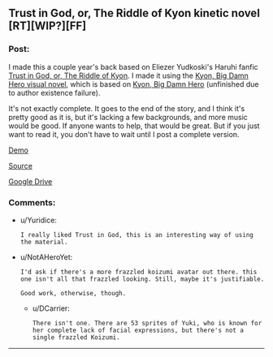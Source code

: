 ## Trust in God, or, The Riddle of Kyon kinetic novel [RT][WIP?][FF]

### Post:

I made this a couple year's back based on Eliezer Yudkoski's Haruhi fanfic [Trust in God, or, The Riddle of Kyon](https://www.fanfiction.net/s/5588986/1/Trust-in-God-or-The-Riddle-of-Kyon). I made it using the [Kyon, Big Damn Hero visual novel](https://github.com/alethiophile/KBDH-VN), which is based on [Kyon, Big Damn Hero](http://www.soulriders.net/brian/fanfic/kbdh/) (unfinished due to author existence failure).

It's not exactly complete. It goes to the end of the story, and I think it's pretty good as it is, but it's lacking a few backgrounds, and more music would be good. If anyone wants to help, that would be great. But if you just want to read it, you don't have to wait until I post a complete version.

[Demo](https://www.youtube.com/watch?v=uBdoSl6_K9c)

[Source](https://github.com/DanielLC/TiGoTRoK)

[Google Drive](https://drive.google.com/file/d/0BwpchrfKc-hMQ3hueVBkUFZNVTg/view)

### Comments:

- u/Yuridice:
  ```
  I really liked Trust in God, this is an interesting way of using the material.
  ```

- u/NotAHeroYet:
  ```
  I'd ask if there's a more frazzled koizumi avatar out there. this one isn't all that frazzled looking. Still, maybe it's justifiable.

  Good work, otherwise, though.
  ```

  - u/DCarrier:
    ```
    There isn't one. There are 53 sprites of Yuki, who is known for her complete lack of facial expressions, but there's not a single frazzled Koizumi.
    ```

---

